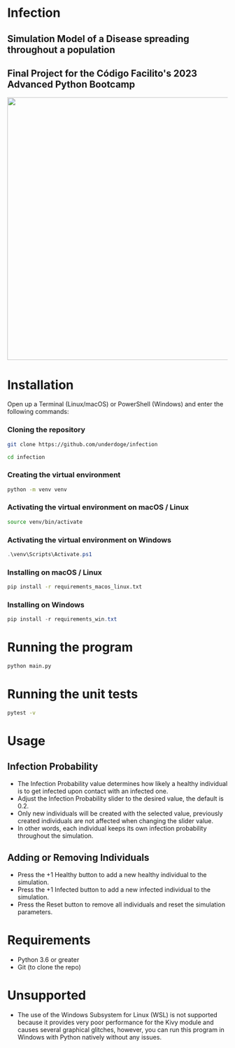 # Infection
## Simulation Model of a Disease spreading throughout a population
## Final Project for the Código Facilito's 2023 Advanced Python Bootcamp
<img src="https://github.com/Underdoge/infection/assets/12192446/b316219d-b1a3-4d6c-a8ab-58f662da68db" width="800px" height="600px">

# Installation
Open up a Terminal (Linux/macOS) or PowerShell (Windows) and enter the following commands:
### Cloning the repository
```sh
git clone https://github.com/underdoge/infection

cd infection
```
### Creating the virtual environment
```sh
python -m venv venv
```
### Activating the virtual environment on macOS / Linux
```sh
source venv/bin/activate
```
### Activating the virtual environment on Windows
```powershell
.\venv\Scripts\Activate.ps1
```
### Installing on macOS / Linux
```sh
pip install -r requirements_macos_linux.txt
```
### Installing on Windows
```powershell
pip install -r requirements_win.txt
```
#
# Running the program
```sh
python main.py
```
#
# Running the unit tests
```sh
pytest -v
```
#
# Usage
## Infection Probability
- The Infection Probability value determines how likely a healthy individual is to get infected upon contact with an infected one.
- Adjust the Infection Probability slider to the desired value, the default is 0.2.
- Only new individuals will be created with the selected value, previously created individuals are not affected when changing the slider value.
- In other words, each individual keeps its own infection probability throughout the simulation.
## Adding or Removing Individuals 
- Press the +1 Healthy button to add a new healthy individual to the simulation.
- Press the +1 Infected button to add a new infected individual to the simulation.
- Press the Reset button to remove all individuals and reset the simulation parameters.
#
# Requirements
- Python 3.6 or greater
- Git (to clone the repo)
#
# Unsupported
- The use of the Windows Subsystem for Linux (WSL) is not supported because it provides very poor performance for the Kivy module and causes several graphical glitches, however, you can run this program in Windows with Python natively without any issues.
